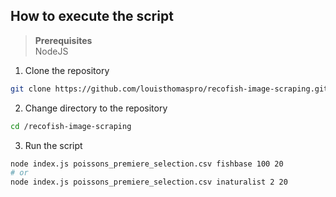 ## How to execute the script

> **Prerequisites** <br>
> NodeJS


1. Clone the repository
```bash
git clone https://github.com/louisthomaspro/recofish-image-scraping.git
```
2. Change directory to the repository
```bash
cd /recofish-image-scraping
```
3. Run the script
```bash
node index.js poissons_premiere_selection.csv fishbase 100 20
# or
node index.js poissons_premiere_selection.csv inaturalist 2 20
```